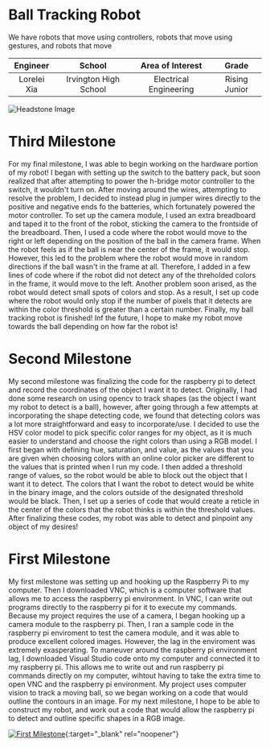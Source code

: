 ﻿# Ball Tracking Robot 
We have robots that move using controllers, robots that move using gestures, and robots that move 

| **Engineer** | **School** | **Area of Interest** | **Grade** |
|:--:|:--:|:--:|:--:|
| Lorelei Xia | Irvington High School | Electrical Engineering | Rising Junior

![Headstone Image](https://bluestampengineering.com/wp-content/uploads/2016/05/improve.jpg)

# Third Milestone 

For my final milestone, I was able to begin working on the hardware portion of my robot! I began with setting up the switch to the battery pack, but soon realized that after attempting to power the h-bridge motor controller to the switch, it wouldn't turn on. After moving around the wires, attempting to resolve the problem, I decided to instead plug in jumper wires directly to the positive and negative ends fo the batteries, which fortunately powered the motor controller. To set up the camera module, I used an extra breadboard and taped it to the front of the robot, sticking the camera to the frontside of the breadboard. Then, I used a code where the robot would move to the right or left depending on the position of the ball in the camera frame. When the robot feels as if the ball is near the center of the frame, it would stop. However, this led to the problem where the robot would move in random directions if the ball wasn't in the frame at all. Therefore, I added in a few lines of code where if the robot did not detect any of the threholded colors in the frame, it would move to the left. Another problem soon arised, as the robot would detect small spots of colors and stop. As a result, I set up code where the robot would only stop if the number of pixels that it detects are within the color threshold is greater than a certain number. Finally, my ball tracking robot is finished! Inf the future, I hope to make my robot move towards the ball depending on how far the robot is!

# Second Milestone 

My second milestone was finalizing the code for the raspberry pi to detect and record the coordinates of the object I want it to detect. Originally, I had done some research on using opencv to track shapes (as the object I want my robot to detect is a ball), however, after going through a few attempts at incorporating the shape detecting code, we found that detecting colors was a lot more straightforward and easy to incorporate/use. I decided to use the HSV color model to pick specific color ranges for my object, as it is much easier to understand and choose the right colors than using a RGB model. I first began with defining hue, saturation, and value, as the values that you are given when choosing colors with an online color picker are different to the values that is printed when I run my code. I then added a threshold range of values, so the robot would be able to block out the object that I want it to detect. The colors that I want the robot to detect would be white in the binary image, and the colors outside of the designated threshold would be black. Then, I set up a series of code that would create a reticle in the center of the colors that the robot thinks is within the threshold values. After finalizing these codes, my robot was able to detect and pinpoint any object of my desires!

# First Milestone
  
My first milestone was setting up and hooking up the Raspberry Pi to my computer. Then I downloaded VNC, which is a computer software that allows me to access the raspberry pi environment. In VNC, I can write out programs directly to the raspberry pi for it to execute my commands. Because my project requires the use of a camera, I began hooking up a camera module to the raspberry pi. Then, I ran a sample code in the raspberry pi enviroment to test the camera module, and it was able to produce excellent colored images. However, the lag in the enviroment was extremely exasperating. To maneuver around the raspberry pi environment lag, I downloaded Visual Studio code onto my computer and connected it to my raspberry pi. This allows me to write out and run raspberry pi commands directly on my computer, wihtout having to take the extra time to open VNC and the raspberry pi environment. My project uses computer vision to track a moving ball, so we began working on a code that would outline the contours in an image. For my next milestone, I hope to be able to construct my robot, and work out a code that would allow the raspberry pi to detect and outline specific shapes in a RGB image. 

[![First Milestone](https://res.cloudinary.com/marcomontalbano/image/upload/v1612574117/video_to_markdown/images/youtube--CaCazFBhYKs-c05b58ac6eb4c4700831b2b3070cd403.jpg)](https://www.youtube.com/watch?v=CaCazFBhYKs "First Milestone"){:target="_blank" rel="noopener"}
